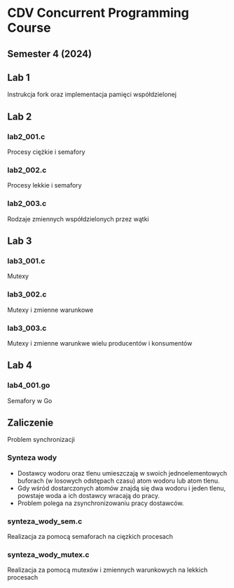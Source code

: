 # CDV Concurrent Programming Course
## Semester 4 (2024)

## Lab 1
Instrukcja fork oraz implementacja pamięci współdzielonej

## Lab 2

### lab2_001.c
Procesy ciężkie i semafory

### lab2_002.c
Procesy lekkie i semafory

### lab2_003.c
Rodzaje zmiennych współdzielonych przez wątki

## Lab 3

### lab3_001.c
Mutexy

### lab3_002.c
Mutexy i zmienne warunkowe

### lab3_003.c
Mutexy i zmienne warunkwe wielu producentów i konsumentów

## Lab 4

### lab4_001.go
Semafory w Go

## Zaliczenie
Problem synchronizacji

### Synteza wody
- Dostawcy wodoru oraz tlenu umieszczają w swoich jednoelementowych
buforach (w losowych odstępach czasu) atom wodoru lub atom tlenu. 
- Gdy wśród dostarczonych atomów znajdą się dwa wodoru i jeden tlenu,
powstaje woda a ich dostawcy wracają do pracy. 
- Problem polega na zsynchronizowaniu pracy dostawców.

### synteza_wody_sem.c
Realizacja za pomocą semaforach na cięzkich procesach

### synteza_wody_mutex.c
Realizacja za pomocą mutexów i zmiennych warunkowych na lekkich procesach
